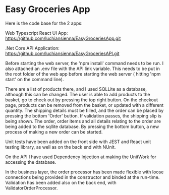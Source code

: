 # Easy Groceries App

Here is the code base for the 2 apps:

Web Typescript React UI App: https://github.com/luchiansienna/EasyGroceriesApp.git

.Net Core API Application: https://github.com/luchiansienna/EasyGroceriesAPI.git


Before starting the web server, the 'npm install' command needs to be run.
I also attached an .env file with the API link variable. 
This needs to be put in the root folder of the web app before starting the web server ( hitting 'npm start' on the command line).

There are a list of products there, and I used SQLLite as a database, although this can be changed.
The user is able to add products to the basket, go to check out by pressing the top right button.
On the checkout page, products can be removed from the basket, or updated with a different quantity.
The shipping details must be filled, and the order can be placed by pressing the bottom 'Order' button.
If validation passes, the shipping slip is being shown. 
The order, order items and all details relating to the order are being added to the sqllite database.
By pressing the bottom button, a new process of making a new order can be started.

Unit tests have been added on the front side with JEST and React unit testing library, 
as well as on the back end with NUnit.

On the API I have used Dependency Injection at making the UnitWork for accessing the database.

In the business layer, the order processor has been made flexible with loose connections being provided in the constructor and binded at the run-time.
Validation has been added also on the back end, with ValidatorOrderProcessor.
